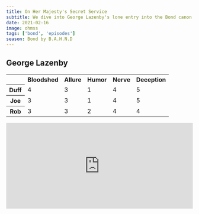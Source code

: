 ```yaml
---
title: On Her Majesty's Secret Service
subtitle: We dive into George Lazenby's lone entry into the Bond canon. We give him his B.A.H.N.D. rating and are shocked by the results. We also discuss snow action, Dianna Rigg and tales of early internet.
date: 2021-02-16
image: ohmss
tags: ['bond', 'episodes']
season: Bond by B.A.H.N.D
---
```

<h2>George Lazenby</h2>
<table class="data">
	<tr>
		<td></td>
		<th>Bloodshed</th>
		<th>Allure</th>
		<th>Humor</th>
		<th>Nerve</th>
		<th>Deception</th>
	</tr>
	<tr>
		<th>Duff</th>
		<td>4</td>
		<td>3</td>
		<td>1</td>
		<td>4</td>
		<td>5</td>
	</tr>
	<tr>
		<th>Joe</th>
		<td>3</td>
		<td>3</td>
		<td>1</td>
		<td>4</td>
		<td>5</td>
	</tr>
	<tr>
		<th>Rob</th>
		<td>3</td>
		<td>3</td>
		<td>2</td>
		<td>4</td>
		<td>4</td>
	</tr>
</table>
<iframe src="https://open.spotify.com/embed-podcast/episode/4k4oHgdDph4qD7MarCZx27" width="100%" height="232" frameborder="0" allowtransparency="true" allow="encrypted-media"></iframe>